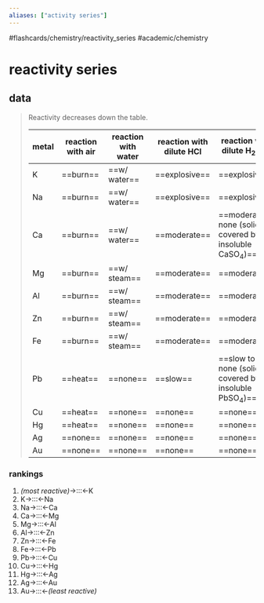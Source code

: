 ```yaml
---
aliases: ["activity series"]
---
```


#flashcards/chemistry/reactivity_series #academic/chemistry

# reactivity series

## data
> Reactivity decreases down the table.
>
> metal | reaction with air | reaction with water | reaction with dilute HCl | reaction with dilute H<sub>2</sub>SO<sub>4</sub>
> -|-|-|-|-
> K | ==burn== | ==w/ water== | ==explosive== | ==explosive==
> Na | ==burn== | ==w/ water== | ==explosive== | ==explosive==
> Ca | ==burn== | ==w/ water== | ==moderate== | ==moderate to none (solid covered by insoluble CaSO<sub>4</sub>)==
> Mg | ==burn== | ==w/ steam== | ==moderate== | ==moderate==
> Al | ==burn== | ==w/ steam== | ==moderate== | ==moderate==
> Zn | ==burn== | ==w/ steam== | ==moderate== | ==moderate==
> Fe | ==burn== | ==w/ steam== | ==moderate== | ==moderate==
> Pb | ==heat== | ==none== | ==slow== | ==slow to none (solid covered by insoluble PbSO<sub>4</sub>)==
> Cu | ==heat== | ==none== | ==none== | ==none==
> Hg | ==heat== | ==none== | ==none== | ==none==
> Ag | ==none== | ==none== | ==none== | ==none==
> Au | ==none== | ==none== | ==none== | ==none== <!--SR:!2022-04-22,3,250!2022-04-22,3,250!2022-04-22,3,250!2022-04-22,3,250!2022-04-22,3,250!2022-04-22,3,250!2022-04-22,3,250!2022-04-22,3,250!2022-04-22,3,250!2022-04-22,3,250!2022-04-22,3,250!2022-04-22,3,250!2022-04-22,3,250!2022-04-22,3,250!2022-04-22,3,250!2022-04-22,3,250!2022-04-22,3,250!2022-04-22,3,250!2022-04-22,3,250!2022-04-22,3,250!2022-04-22,3,250!2022-04-22,3,250!2022-04-22,3,250!2022-04-22,3,250!2022-04-22,3,250!2022-04-22,3,250!2022-04-22,3,250!2022-04-22,3,250!2022-04-22,3,250!2022-04-22,3,250!2022-04-22,3,250!2022-04-25,4,249!2022-04-27,6,249!2022-04-27,6,249!2022-04-25,4,249!2022-04-26,5,249!2022-04-26,5,248!2022-04-27,6,248!2022-04-25,4,248!2022-04-27,6,248!2022-04-25,4,248!2022-04-26,5,248!2022-04-27,6,248!2022-04-25,4,248!2022-04-30,9,268!2022-04-25,4,246!2022-04-26,5,246!2022-04-27,6,246-->

### rankings
1. _(most reactive)_→:::←K <!--SR:!2022-04-22,3,250!2022-04-22,3,269-->
2. K→:::←Na <!--SR:!2022-04-22,2,228!2022-04-22,2,228-->
3. Na→:::←Ca <!--SR:!2022-04-22,2,228!2022-04-26,5,248-->
4. Ca→:::←Mg <!--SR:!2022-04-22,2,228!2022-04-22,2,226-->
5. Mg→:::←Al <!--SR:!2022-04-22,2,230!2022-04-22,2,229-->
6. Al→:::←Zn <!--SR:!2022-04-22,2,228!2022-04-22,2,225-->
7. Zn→:::←Fe <!--SR:!2022-04-22,2,228!2022-04-22,2,226-->
8. Fe→:::←Pb <!--SR:!2022-04-22,2,229!2022-04-22,2,228-->
9. Pb→:::←Cu <!--SR:!2022-04-22,2,226!2022-04-22,2,226-->
10. Cu→:::←Hg <!--SR:!2022-04-22,2,229!2022-04-22,2,226-->
11. Hg→:::←Ag <!--SR:!2022-04-22,2,229!2022-04-22,2,226-->
12. Ag→:::←Au <!--SR:!2022-04-22,3,250!2022-04-29,8,269-->
13. Au→:::←_(least reactive)_ <!--SR:!2022-04-22,3,268!2022-04-22,3,264-->
